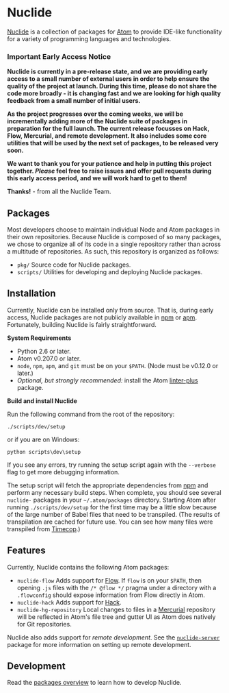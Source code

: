 # Nuclide

[Nuclide](http://nuclide.io/) is a collection of packages for [Atom](https://atom.io/)
to provide IDE-like functionality for a variety of programming languages and
technologies.

### Important Early Access Notice

**Nuclide is currently in a pre-release state, and we are providing early access
to a small number of external users in order to help ensure the quality of the
project at launch. During this time, please do not share the code more broadly -
it is changing fast and we are looking for high quality feedback from a small
number of initial users.**

**As the project progresses over the coming weeks, we will be incrementally
adding more of the Nuclide suite of packages in preparation for the full launch.
The current release focusses on Hack, Flow, Mercurial, and remote development.
It also includes some core utilities that will be used by the next set of
packages, to be released very soon.**

**We want to thank you for your patience and help in putting this project
together. _Please_ feel free to raise issues and offer pull requests during this
early access period, and we will work hard to get to them!**

**Thanks!** - from all the Nuclide Team.


## Packages

Most developers choose to maintain individual Node and Atom packages in their
own repositories. Because Nuclide is composed of so many packages, we chose to
organize all of its code in a single repository rather than across a multitude of
repositories. As such, this repository is organized as follows:

* `pkg/` Source code for Nuclide packages.
* `scripts/` Utilities for developing and deploying Nuclide packages.

## Installation

Currently, Nuclide can be installed only from source. That is, during early access,
Nuclide packages are not publicly available in [npm](https://www.npmjs.com/) or
[apm](https://atom.io/packages). Fortunately, building Nuclide is fairly straightforward.

**System Requirements**

* Python 2.6 or later.
* Atom v0.207.0 or later.
* `node`, `npm`, `apm`, and `git` must be on your `$PATH`. (Node must be v0.12.0 or later.)
* *Optional, but strongly recommended:* install the Atom [linter-plus](https://atom.io/packages/linter-plus) package.

**Build and install Nuclide**

Run the following command from the root of the repository:

```
./scripts/dev/setup
```

or if you are on Windows:

```
python scripts\dev\setup
```

If you see any errors, try running the setup script again with the `--verbose` flag to get more
debugging information.

The setup script will fetch the appropriate dependencies from [npm](https://www.npmjs.com/) and
perform any necessary build steps. When complete, you should see several `nuclide-`
packages in your `~/.atom/packages` directory. Starting Atom after running `./scripts/dev/setup`
for the first time may be a little slow because of the large number of Babel files that
need to be transpiled. (The results of transpilation are cached for future use.
You can see how many files were transpiled from [Timecop](https://atom.io/packages/timecop).)

## Features

Currently, Nuclide contains the following Atom packages:

* `nuclide-flow` Adds support for [Flow](http://flowtype.org/). If `flow` is on your `$PATH`,
then opening `.js` files with the `/* @flow */` pragma under a directory with a `.flowconfig`
should expose information from Flow directly in Atom.
* `nuclide-hack` Adds support for [Hack](http://hacklang.org/).
* `nuclide-hg-repository` Local changes to files in a [Mercurial](http://mercurial.selenic.com)
repository will be reflected in Atom's file tree and gutter UI as Atom does
natively for Git repositories.

Nuclide also adds support for *remote development*. See the [`nuclide-server`](pkg/nuclide/server)
package for more information on setting up remote development.

## Development

Read the [packages overview](./pkg/README.md) to learn how to develop Nuclide.
